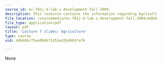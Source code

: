 ```yaml
---
course_id: ec-701j-d-lab-i-development-fall-2009
description: This resource contains the information regarding Agriculture.
file_location: /coursemedia/ec-701j-d-lab-i-development-fall-2009/4dbbbbc75ae894b71d51ed2bd9b5fa79_MITEC_701JF09_lec07.pdf
file_type: application/pdf
layout: pdf
title: 'Lecture 7 slides: Agriculture'
type: course
uid: 4dbbbbc75ae894b71d51ed2bd9b5fa79

---
```

None